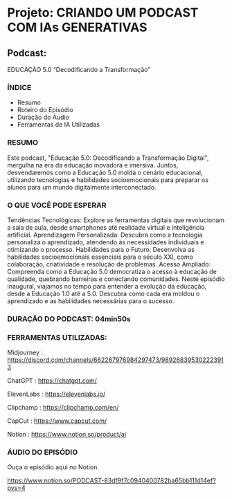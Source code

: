 # Projeto: CRIANDO UM PODCAST COM IAs GENERATIVAS

## Podcast: 

EDUCAÇÃO 5.0 “Decodificando a Transformação”


### ÍNDICE
* Resumo
* Roteiro do Episódio
* Duração do Áudio
* Ferramentas de IA Utilizadas


  

### RESUMO



Este podcast, "Educação 5.0: Decodificando a Transformação Digital", mergulha na era da educação inovadora e imersiva. 
Juntos, desvendaremos como a Educação 5.0 molda o cenário educacional, utilizando tecnologias e habilidades socioemocionais para preparar os alunos 
para um mundo digitalmente interconectado.




### O QUE VOCÊ PODE ESPERAR



Tendências Tecnológicas: Explore as ferramentas digitais que revolucionam a sala de aula, desde smartphones até realidade virtual e inteligência artificial.
Aprendizagem Personalizada: Descubra como a tecnologia personaliza o aprendizado, atendendo às necessidades individuais e otimizando o processo.
Habilidades para o Futuro: Desenvolva as habilidades socioemocionais essenciais para o século XXI, como colaboração, criatividade e resolução de problemas.
Acesso Ampliado: Compreenda como a Educação 5.0 democratiza o acesso à educação de qualidade, quebrando barreiras e conectando comunidades.
Neste episódio inaugural, viajamos no tempo para entender a evolução da educação, desde a Educação 1.0 até a 5.0. Descubra como cada era moldou o aprendizado e as habilidades necessárias para o sucesso.




### DURAÇÃO DO PODCAST: 04min50s




### FERRAMENTAS UTILIZADAS: 


Midjourney : https://discord.com/channels/662267976984297473/989268395302223913


ChatGPT : https://chatgpt.com/


ElevenLabs : https://elevenlabs.io/


Clipchamp : https://clipchamp.com/en/


CapCut : https://www.capcut.com/


Notion : https://www.notion.so/product/ai




### ÁUDIO DO EPISÓDIO



Ouça o episódio aqui no Notion.

https://www.notion.so/PODCAST-83df9f7c0940400782ba65bb111d14ef?pvs=4

